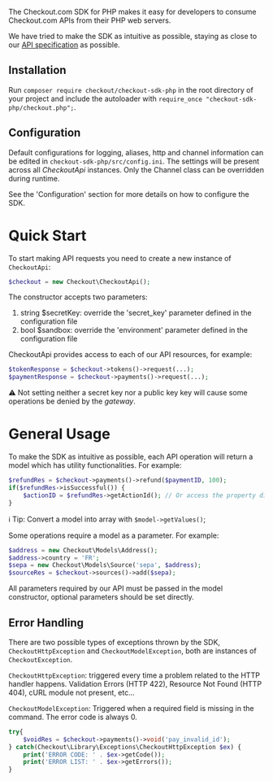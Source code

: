 The Checkout.com SDK for PHP makes it easy for developers to consume Checkout.com APIs from their PHP web servers.

We have tried to make the SDK as intuitive as possible, staying as close to our [API specification](https://api-reference.checkout.com/) as possible.

## Installation
Run `composer require checkout/checkout-sdk-php` in the root directory of your project and include the autoloader with `require_once "checkout-sdk-php/checkout.php";`.


## Configuration
Default configurations for logging, aliases, http and channel information can be edited in `checkout-sdk-php/src/config.ini`. The settings will be present across all _CheckoutApi_ instances. Only the Channel class can be overridden during runtime.

See the 'Configuration' section for more details on how to configure the SDK.

# Quick Start
To start making API requests you need to create a new instance of `CheckoutApi`:

```php
$checkout = new Checkout\CheckoutApi();
```

The constructor accepts two parameters:
1. string $secretKey: override the 'secret_key' parameter defined in the configuration file
2. bool $sandbox: override the 'environment' parameter defined in the configuration file

CheckoutApi provides access to each of our API resources, for example:

```php
$tokenResponse = $checkout->tokens()->request(...);
$paymentResponse = $checkout->payments()->request(...);
```

⚠️ Not setting neither a secret key nor a public key key will cause some operations be denied by the _gateway_.

# General Usage
To make the SDK as intuitive as possible, each API operation will return a model which has utility functionalities. For example:

```php
$refundRes = $checkout->payments()->refund($paymentID, 100);
if($refundRes->isSuccessful()) {
    $actionID = $refundRes->getActionId(); // Or access the property directly with $refundRes->action_id
}
```

ℹ️ Tip: Convert a model into array with `$model->getValues()`;

Some operations require a model as a parameter. For example:
```php
$address = new Checkout\Models\Address();
$address->country = 'FR';
$sepa = new Checkout\Models\Source('sepa', $address);
$sourceRes = $checkout->sources()->add($sepa);
```

All parameters required by our API must be passed in the model constructor, optional parameters should be set directly.


## Error Handling
There are two possible types of exceptions thrown by the SDK, `CheckoutHttpException` and `CheckoutModelException`, both are instances of `CheckoutException`.

`CheckoutHttpException`: triggered every time a problem related to the HTTP handler happens. Validation Errors (HTTP 422), Resource Not Found (HTTP 404), cURL module not present, etc...

`CheckoutModelException`: Triggered when a required field is missing in the command. The error code is always 0.

```php
try{
    $voidRes = $checkout->payments()->void('pay_invalid_id');
} catch(Checkout\Library\Exceptions\CheckoutHttpException $ex) {
    print('ERROR CODE: ' . $ex->getCode());
    print('ERROR LIST: ' . $ex->getErrors());
}
```
